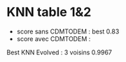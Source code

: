 # KNN table 1&2
- score sans CDMTODEM : best 0.83
- score avec CDMTODEM : 

Best KNN Evolved : 3 voisins 0.9967